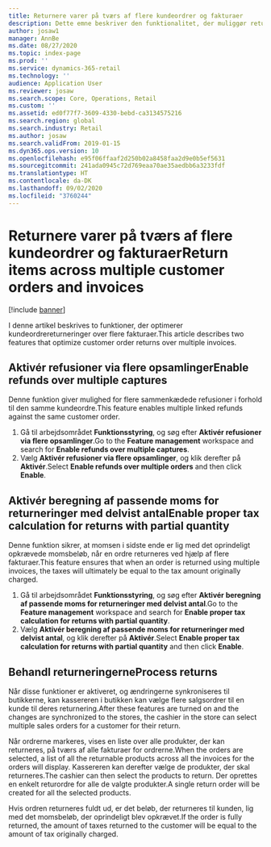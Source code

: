 ```yaml
---
title: Returnere varer på tværs af flere kundeordrer og fakturaer
description: Dette emne beskriver den funktionalitet, der muliggør returneringer på tværs af flere kundeordrer og fakturaer i Dynamics 365 Commerce.
author: josaw1
manager: AnnBe
ms.date: 08/27/2020
ms.topic: index-page
ms.prod: ''
ms.service: dynamics-365-retail
ms.technology: ''
audience: Application User
ms.reviewer: josaw
ms.search.scope: Core, Operations, Retail
ms.custom: ''
ms.assetid: ed0f77f7-3609-4330-bebd-ca3134575216
ms.search.region: global
ms.search.industry: Retail
ms.author: josaw
ms.search.validFrom: 2019-01-15
ms.dyn365.ops.version: 10
ms.openlocfilehash: e95f06ffaaf2d250b02a8458faa2d9e0b5ef5631
ms.sourcegitcommit: 241ada0945c72d769eaa70ae35aedbb6a3233fdf
ms.translationtype: HT
ms.contentlocale: da-DK
ms.lasthandoff: 09/02/2020
ms.locfileid: "3760244"
---
```

# <a name="return-items-across-multiple-customer-orders-and-invoices"></a><span data-ttu-id="808c0-103">Returnere varer på tværs af flere kundeordrer og fakturaer</span><span class="sxs-lookup"><span data-stu-id="808c0-103">Return items across multiple customer orders and invoices</span></span>

[!include [banner](includes/banner.md)]


<span data-ttu-id="808c0-104">I denne artikel beskrives to funktioner, der optimerer kundeordrereturneringer over flere fakturaer.</span><span class="sxs-lookup"><span data-stu-id="808c0-104">This article describes two features that optimize customer order returns over multiple invoices.</span></span> 

## <a name="enable-refunds-over-multiple-captures"></a><span data-ttu-id="808c0-105">Aktivér refusioner via flere opsamlinger</span><span class="sxs-lookup"><span data-stu-id="808c0-105">Enable refunds over multiple captures</span></span>

<span data-ttu-id="808c0-106">Denne funktion giver mulighed for flere sammenkædede refusioner i forhold til den samme kundeordre.</span><span class="sxs-lookup"><span data-stu-id="808c0-106">This feature enables multiple linked refunds against the same customer order.</span></span> 

1. <span data-ttu-id="808c0-107">Gå til arbejdsområdet **Funktionsstyring**, og søg efter **Aktivér refusioner via flere opsamlinger**.</span><span class="sxs-lookup"><span data-stu-id="808c0-107">Go to the **Feature management** workspace and search for **Enable refunds over multiple captures**.</span></span>
2. <span data-ttu-id="808c0-108">Vælg **Aktivér refusioner via flere opsamlinger**, og klik derefter på **Aktivér**.</span><span class="sxs-lookup"><span data-stu-id="808c0-108">Select **Enable refunds over multiple orders** and then click **Enable**.</span></span> 

## <a name="enable-proper-tax-calculation-for-returns-with-partial-quantity"></a><span data-ttu-id="808c0-109">Aktivér beregning af passende moms for returneringer med delvist antal</span><span class="sxs-lookup"><span data-stu-id="808c0-109">Enable proper tax calculation for returns with partial quantity</span></span>

<span data-ttu-id="808c0-110">Denne funktion sikrer, at momsen i sidste ende er lig med det oprindeligt opkrævede momsbeløb, når en ordre returneres ved hjælp af flere fakturaer.</span><span class="sxs-lookup"><span data-stu-id="808c0-110">This feature ensures that when an order is returned using multiple invoices, the taxes will ultimately be equal to the tax amount originally charged.</span></span> 

1. <span data-ttu-id="808c0-111">Gå til arbejdsområdet **Funktionsstyring**, og søg efter **Aktivér beregning af passende moms for returneringer med delvist antal**.</span><span class="sxs-lookup"><span data-stu-id="808c0-111">Go to the **Feature management** workspace and search for **Enable proper tax calculation for returns with partial quantity**.</span></span>
2. <span data-ttu-id="808c0-112">Vælg **Aktivér beregning af passende moms for returneringer med delvist antal**, og klik derefter på **Aktivér**.</span><span class="sxs-lookup"><span data-stu-id="808c0-112">Select **Enable proper tax calculation for returns with partial quantity** and then click **Enable**.</span></span> 


## <a name="process-returns"></a><span data-ttu-id="808c0-113">Behandl returneringerne</span><span class="sxs-lookup"><span data-stu-id="808c0-113">Process returns</span></span>

<span data-ttu-id="808c0-114">Når disse funktioner er aktiveret, og ændringerne synkroniseres til butikkerne, kan kassereren i butikken kan vælge flere salgsordrer til en kunde til deres returnering.</span><span class="sxs-lookup"><span data-stu-id="808c0-114">After these features are turned on and the changes are synchronized to the stores, the cashier in the store can select multiple sales orders for a customer for their return.</span></span>

<span data-ttu-id="808c0-115">Når ordrerne markeres, vises en liste over alle produkter, der kan returneres, på tværs af alle fakturaer for ordrerne.</span><span class="sxs-lookup"><span data-stu-id="808c0-115">When the orders are selected, a list of all the returnable products across all the invoices for the orders will display.</span></span> <span data-ttu-id="808c0-116">Kassereren kan derefter vælge de produkter, der skal returneres.</span><span class="sxs-lookup"><span data-stu-id="808c0-116">The cashier can then select the products to return.</span></span> <span data-ttu-id="808c0-117">Der oprettes en enkelt returordre for alle de valgte produkter.</span><span class="sxs-lookup"><span data-stu-id="808c0-117">A single return order will be created for all the selected products.</span></span>

<span data-ttu-id="808c0-118">Hvis ordren returneres fuldt ud, er det beløb, der returneres til kunden, lig med det momsbeløb, der oprindeligt blev opkrævet.</span><span class="sxs-lookup"><span data-stu-id="808c0-118">If the order is fully returned, the amount of taxes returned to the customer will be equal to the amount of tax originally charged.</span></span>

